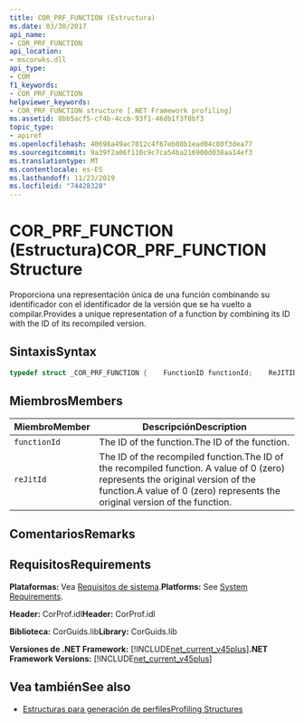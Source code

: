 ```yaml
---
title: COR_PRF_FUNCTION (Estructura)
ms.date: 03/30/2017
api_name:
- COR_PRF_FUNCTION
api_location:
- mscorwks.dll
api_type:
- COM
f1_keywords:
- COR_PRF_FUNCTION
helpviewer_keywords:
- COR_PRF_FUNCTION structure [.NET Framework profiling]
ms.assetid: 8bb5acf5-cf4b-4ccb-93f1-46db1f3f8bf3
topic_type:
- apiref
ms.openlocfilehash: 40698a49ac7012c4f67eb88b1ead04c80f3dea77
ms.sourcegitcommit: 9a39f2a06f110c9c7ca54ba216900d038aa14ef3
ms.translationtype: MT
ms.contentlocale: es-ES
ms.lasthandoff: 11/23/2019
ms.locfileid: "74428328"
---
```

# <a name="cor_prf_function-structure"></a><span data-ttu-id="402f6-102">COR_PRF_FUNCTION (Estructura)</span><span class="sxs-lookup"><span data-stu-id="402f6-102">COR_PRF_FUNCTION Structure</span></span>
<span data-ttu-id="402f6-103">Proporciona una representación única de una función combinando su identificador con el identificador de la versión que se ha vuelto a compilar.</span><span class="sxs-lookup"><span data-stu-id="402f6-103">Provides a unique representation of a function by combining its ID with the ID of its recompiled version.</span></span>  
  
## <a name="syntax"></a><span data-ttu-id="402f6-104">Sintaxis</span><span class="sxs-lookup"><span data-stu-id="402f6-104">Syntax</span></span>  
  
```cpp  
typedef struct _COR_PRF_FUNCTION {    FunctionID functionId;    ReJITID    reJitId;} COR_PRF_FUNCTION;  
```  
  
## <a name="members"></a><span data-ttu-id="402f6-105">Miembros</span><span class="sxs-lookup"><span data-stu-id="402f6-105">Members</span></span>  
  
|<span data-ttu-id="402f6-106">Miembro</span><span class="sxs-lookup"><span data-stu-id="402f6-106">Member</span></span>|<span data-ttu-id="402f6-107">Descripción</span><span class="sxs-lookup"><span data-stu-id="402f6-107">Description</span></span>|  
|------------|-----------------|  
|`functionId`|<span data-ttu-id="402f6-108">The ID of the function.</span><span class="sxs-lookup"><span data-stu-id="402f6-108">The ID of the function.</span></span>|  
|`reJitId`|<span data-ttu-id="402f6-109">The ID of the recompiled function.</span><span class="sxs-lookup"><span data-stu-id="402f6-109">The ID of the recompiled function.</span></span> <span data-ttu-id="402f6-110">A value of 0 (zero) represents the original version of the function.</span><span class="sxs-lookup"><span data-stu-id="402f6-110">A value of 0 (zero) represents the original version of the function.</span></span>|  
  
## <a name="remarks"></a><span data-ttu-id="402f6-111">Comentarios</span><span class="sxs-lookup"><span data-stu-id="402f6-111">Remarks</span></span>  
  
## <a name="requirements"></a><span data-ttu-id="402f6-112">Requisitos</span><span class="sxs-lookup"><span data-stu-id="402f6-112">Requirements</span></span>  
 <span data-ttu-id="402f6-113">**Plataformas:** Vea [Requisitos de sistema](../../../../docs/framework/get-started/system-requirements.md).</span><span class="sxs-lookup"><span data-stu-id="402f6-113">**Platforms:** See [System Requirements](../../../../docs/framework/get-started/system-requirements.md).</span></span>  
  
 <span data-ttu-id="402f6-114">**Header:** CorProf.idl</span><span class="sxs-lookup"><span data-stu-id="402f6-114">**Header:** CorProf.idl</span></span>  
  
 <span data-ttu-id="402f6-115">**Biblioteca:** CorGuids.lib</span><span class="sxs-lookup"><span data-stu-id="402f6-115">**Library:** CorGuids.lib</span></span>  
  
 <span data-ttu-id="402f6-116">**Versiones de .NET Framework:** [!INCLUDE[net_current_v45plus](../../../../includes/net-current-v45plus-md.md)]</span><span class="sxs-lookup"><span data-stu-id="402f6-116">**.NET Framework Versions:** [!INCLUDE[net_current_v45plus](../../../../includes/net-current-v45plus-md.md)]</span></span>  
  
## <a name="see-also"></a><span data-ttu-id="402f6-117">Vea también</span><span class="sxs-lookup"><span data-stu-id="402f6-117">See also</span></span>

- [<span data-ttu-id="402f6-118">Estructuras para generación de perfiles</span><span class="sxs-lookup"><span data-stu-id="402f6-118">Profiling Structures</span></span>](../../../../docs/framework/unmanaged-api/profiling/profiling-structures.md)
